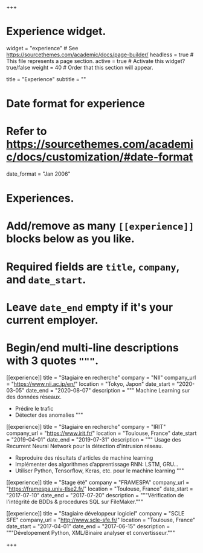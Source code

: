 +++
# Experience widget.
widget = "experience"  # See https://sourcethemes.com/academic/docs/page-builder/
headless = true  # This file represents a page section.
active = true  # Activate this widget? true/false
weight = 40  # Order that this section will appear.

title = "Experience"
subtitle = ""

# Date format for experience
#   Refer to https://sourcethemes.com/academic/docs/customization/#date-format
date_format = "Jan 2006"

# Experiences.
#   Add/remove as many `[[experience]]` blocks below as you like.
#   Required fields are `title`, `company`, and `date_start`.
#   Leave `date_end` empty if it's your current employer.
#   Begin/end multi-line descriptions with 3 quotes `"""`.
[[experience]]
  title = "Stagiaire en recherche"
  company = "NII"
  company_url = "https://www.nii.ac.jp/en/"
  location = "Tokyo, Japon"
  date_start = "2020-03-05"
  date_end = "2020-08-07"
  description = """ Machine Learning sur des données réseaux.</br>

  * Prédire le trafic 
  * Détecter des anomalies
  """

[[experience]]
  title = "Stagiaire en recherche"
  company = "IRIT"
  company_url = "https://www.irit.fr/"
  location = "Toulouse, France"
  date_start = "2019-04-01"
  date_end = "2019-07-31"
  description = """ Usage des Recurrent Neural Network pour la détection d'intrusion réseau.</br>


  * Reproduire des résultats d'articles de machine learning
  * Implémenter des algorithmes d’apprentissage RNN: LSTM, GRU...
  * Utiliser Python, Tensorflow, Keras, etc. pour le machine learning
  """

[[experience]]
  title = "Stage été"
  company = "FRAMESPA"
  company_url = "https://framespa.univ-tlse2.fr/"
  location = "Toulouse, France"
  date_start = "2017-07-10"
  date_end = "2017-07-20"
  description = """Vérification de l'intégrité de BDDs & procedures SQL sur FileMaker."""

  [[experience]]
  title = "Stagiaire développeur logiciel"
  company = "SCLE SFE"
  company_url = "http://www.scle-sfe.fr/"
  location = "Toulouse, France"
  date_start = "2017-04-01"
  date_end = "2017-06-15"
  description = """Dévelopement Python, XML/Binaire analyser et convertisseur."""

+++
